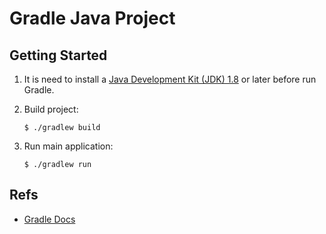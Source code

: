 # Gradle Java Project

## Getting Started
1. It is need to install a [Java Development Kit (JDK) 1.8](https://www.oracle.com/technetwork/java/javase/downloads/jdk8-downloads-2133151.html) or later before run Gradle.
1. Build project:
    ```
    $ ./gradlew build
    ```
    
1. Run main application:  
    ```
    $ ./gradlew run
    ```

## Refs
- [Gradle Docs](https://docs.gradle.org/current/userguide/userguide.html)